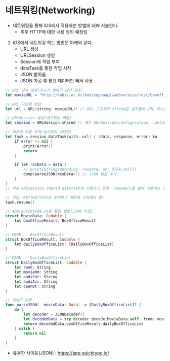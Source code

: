 # 네트워킹(Networking)
- 네트워킹을 통해 iOS에서 적용하는 방법에 대해 서술한다.
    - 추후 HTTP에 대한 내용 정리 예정임
1. iOS에서 네트워킹 하는 방법은 아래와 같다.
    - URL 생성
    - URLSession 생성
    - Session에 작업 부여
    - dataTask를 통한 작업 시작
    - JSON 받아옴
    - JSON 가공 후 필요 데이터만 빼서 사용
```swift
// URL 상수 생성(주소가 변하지 않아 let)
let movieURL = "http://kobis.or.kr/kobisopenapi/webservice/rest/boxoffice/searchDailyBoxOfficeList.json?&key=[KEY_VALUE]&targetDt=20220804"

// URL 구조체 생성
let url = URL(string: movieURL)! // URL 구조체의 string은 문자열로 URL 주소를 받겠다는 의미

// URLSession 생성(네트워킹 역할)
let session = URLSession.shared // 혹은 URLSession(configuration: .default)로 주로 생성함

// 세션에 작업 부여(일시정지 상태로)
let task = session.dataTask(with: url) { (data, response, error) in 
    if error != nil {
        print(error!)
        return
    }

    if let resData = data {
        // print(String(decoding: resData, as: UTF8.self))
        dump(parseJSON(resData)!) // JSON 변환 추가
    }
}
// 바로 URLSession.shared.dataTask로 사용하고 끝에 .resume()을 붙여 사용하는 경우도 있다.

// 작업 시작(비동기적으로 동작하기 때문에 시작해야 함)
task.resume()

// app.quicktype.io를 통한 변환(JSON 타입)
struct MovieData: Codable {
    let boxOfficeResult: BoxOfficeResult
}

// MARK: - BoxOfficeResult
struct BoxOfficeResult: Codable {
    let dailyBoxOfficeList: [DailyBoxOfficeList]
}

// MARK: - DailyBoxOfficeList
struct DailyBoxOfficeList: Codable {
    let rank: String
    let movieNm: String
    let audiCnt: String
    let audiAcc: String
    let openDt: String
}

// 데이터 변환
func parseJSON(_ movieData: Data) -> [DailyBoxOfficeList]? {
    do {
        let decoder = JSONDecoder()
        let decodedData = try decoder.decode(MovieData.self, from: movieData)
        return decodedData.boxOfficeResult.dailyBoxOfficeList
    } catch {
        return nil
    }
}
```
- 유용한 사이트(JSON) : https://app.quicktype.io/